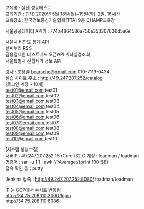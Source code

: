 교육명 : 실전 성능테스트  
교육기간 : (1차) 2020년 5월 18일(월)~19일(화), 2일, 16시간  
교육장소: 한국정보통신기술협회(TTA) 9층 CHAMP교육장  



서울공공데이터 API키 : 774a4864586a756e353367626d5a6e


서울시 비만도 통계 API  
날씨누리 RSS  
금융결제원 테스트베드 오픈API 계좌실명조회  
서울특별시 전월세가 정보 API   


  
강사 : 조정일 bearscho@gmail.com   010-7119-0434    
실습 사이트 주소 : http://49.247.207.252/catalog  
[로그인 계정 - 10개]  
test01@email.com,test01  
test02@email.com,test02  
test03@email.com,test03  
test04@email.com,test04  
test05@email.com,test05  
test06@email.com,test06  
test07@email.com,test07  
test08@email.com,test08  
test09@email.com,test09  
test10@email.com,test10  



[시스템 성능수집]  
서버IP : 49.247.207.252     16 rCore /32 G
계정 : loadman / loadman  
명령어 : sar -u 1 1 | awk '/^Average:/{print 100-$8}'  
접속 확인 툴 : putty  


 

Jenkins 접속 : http://49.247.207.252:8080/    loadman/loadman  
  
IP 는 GCP에서 수시로 변동됨  
http://34.75.208.110:3000/login      
http://34.75.208.110:8086    
   
